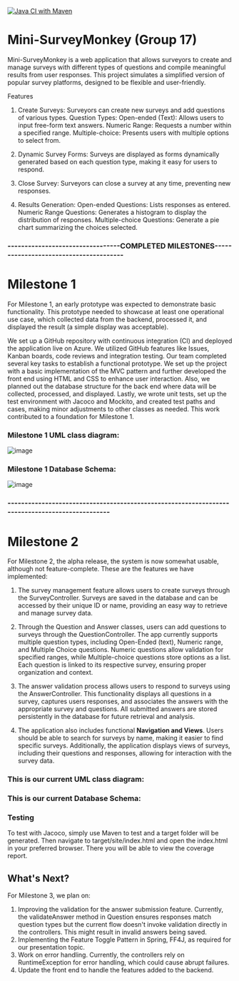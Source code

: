 [![Java CI with Maven](https://github.com/Oyindaol/Mini-SurveyMonkey/actions/workflows/maven.yml/badge.svg)](https://github.com/Oyindaol/Mini-SurveyMonkey/actions/workflows/maven.yml)

# Mini-SurveyMonkey (Group 17)
Mini-SurveyMonkey is a web application that allows surveyors to create and manage surveys with different types of questions and compile meaningful results from user responses. This project simulates a simplified version of popular survey platforms, designed to be flexible and user-friendly.

Features
1. Create Surveys: Surveyors can create new surveys and add questions of various types.
Question Types:
Open-ended (Text): Allows users to input free-form text answers.
Numeric Range: Requests a number within a specified range.
Multiple-choice: Presents users with multiple options to select from.

2. Dynamic Survey Forms: Surveys are displayed as forms dynamically generated based on each question type, making it easy for users to respond.

3. Close Survey: Surveyors can close a survey at any time, preventing new responses.

4. Results Generation:
Open-ended Questions: Lists responses as entered.
Numeric Range Questions: Generates a histogram to display the distribution of responses.
Multiple-choice Questions: Generate a pie chart summarizing the choices selected.



### ---------------------------------COMPLETED MILESTONES---------------------------------------
# Milestone 1
For Milestone 1, an early prototype was expected to demonstrate basic functionality. This prototype needed to showcase at least one operational use case, which collected data from the backend, processed it, and displayed the result (a simple display was acceptable). 

We set up a GitHub repository with continuous integration (CI) and deployed the application live on Azure. We utilized GitHub features like Issues, Kanban boards, code reviews and integration testing. 
Our team completed several key tasks to establish a functional prototype. We set up the project with a basic implementation of the MVC pattern and further developed the front end using HTML and CSS to enhance user interaction. Also, we planned out the database structure for the back end where data will be collected, processed, and displayed. Lastly, we wrote unit tests, set up the test environment with Jacoco and Mockito, and created test paths and cases, making minor adjustments to other classes as needed. This work contributed to a foundation for Milestone 1.

### Milestone 1 UML class diagram:
![image](https://github.com/user-attachments/assets/c2e5f4eb-1d0c-46e9-afe0-7d2b9a06a375)

### Milestone 1 Database Schema:
![image](https://github.com/user-attachments/assets/4a0262aa-6c72-4b56-9fed-072ae2e1824c)
### -----------------------------------------------------------------------------------------------

# Milestone 2
For Milestone 2, the alpha release, the system is now somewhat usable, although not feature-complete. These are the features we have implemented:

1. The survey management feature allows users to create surveys through the SurveyController. Surveys are saved in the database and can be accessed by their unique ID or name, providing an easy way to retrieve and manage survey data.

2. Through the Question and Answer classes, users can add questions to surveys through the QuestionController. The app currently supports multiple question types, including Open-Ended (text), Numeric range, and Multiple Choice questions. Numeric questions allow validation for specified ranges, while Multiple-choice questions store options as a list. Each question is linked to its respective survey, ensuring proper organization and context.

3. The answer validation process allows users to respond to surveys using the AnswerController. This functionality displays all questions in a survey, captures users responses, and associates the answers with the appropriate survey and questions. All submitted answers are stored persistently in the database for future retrieval and analysis.

4. The application also includes functional **Navigation and Views**. Users should be able to search for surveys by name, making it easier to find specific surveys. Additionally, the application displays views of surveys, including their questions and responses, allowing for interaction with the survey data.

### This is our current UML class diagram:


### This is our current Database Schema:


### Testing
To test with Jacoco, simply use Maven to test and a target folder will be generated. Then navigate to target/site/index.html and open the index.html in your preferred browser. There you will be able to view the coverage report.

## What's Next?
For Milestone 3, we plan on:

1. Improving the validation for the answer submission feature. Currently, the validateAnswer method in Question ensures responses match question types but the current flow doesn't invoke validation directly in the controllers. This might result in invalid answers being saved.
2. Implementing the Feature Toggle Pattern in Spring, FF4J, as required for our presentation topic.
3. Work on error handling. Currently, the controllers rely on RuntimeException for error handling, which could cause abrupt failures.
4. Update the front end to handle the features added to the backend.







